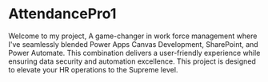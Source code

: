 # AttendancePro1
Welcome to my project, A game-changer in work force management where I've seamlessly blended Power Apps Canvas Development, SharePoint, and Power Automate. This combination delivers a user-friendly experience while ensuring data security and automation excellence. This project is designed to elevate your HR operations to the Supreme level.
